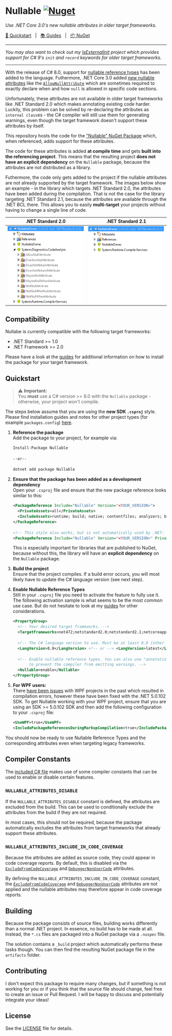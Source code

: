 # Nullable [![Nuget](https://img.shields.io/nuget/v/Nullable)](https://www.nuget.org/packages/Nullable)

_Use .NET Core 3.0's new nullable attributes in older target frameworks._

[:running: Quickstart](#quickstart) &nbsp; | &nbsp; [:books: Guides](https://github.com/manuelroemer/Nullable/wiki) &nbsp; | &nbsp; [:package: NuGet](https://www.nuget.org/packages/nullable)

<hr/>

_You may also want to check out my [IsExternalInit](https://github.com/manuelroemer/IsExternalInit)
project which provides support for C# 9's `init` and `record` keywords for older target frameworks._

<hr/>


With the release of C# 8.0, support for [nullable reference types](https://docs.microsoft.com/en-us/dotnet/csharp/tutorials/nullable-reference-types)
has been added to the language.
Futhermore, .NET Core 3.0 added [new nullable attributes](https://docs.microsoft.com/en-us/dotnet/api/system.diagnostics.codeanalysis?view=netcore-3.0)
like the [`AllowNullAttribute`](https://docs.microsoft.com/en-us/dotnet/api/system.diagnostics.codeanalysis.allownullattribute?view=netcore-3.0)
which are sometimes required to exactly declare when and how `null` is allowed in specific code
sections.

Unfortunately, these attributes are not available in older target frameworks like .NET Standard 2.0
which makes annotating existing code harder.
Luckily, this problem can be solved by re-declaring the attributes as `internal class`es - the C#
compiler will still use them for generating warnings, even though the target framework doesn't
support these attributes by itself.

This repository hosts the code for the ["Nullable" NuGet Package](https://www.nuget.org/packages/Nullable)
which, when referenced, adds support for these attributes.

The code for these attributes is added **at compile time** and gets **built into the referencing project**.
This means that the resulting project **does not have an explicit dependency** on the `Nullable`
package, because the attributes are not distributed as a library.

Futhermore, the code only gets added to the project if the nullable attributes are not already
supported by the target framework.
The images below show an example - in the library which targets .NET Standard 2.0, the attributes
have been added during the compilation.
That is not the case for the library targeting .NET Standard 2.1, because the attributes are
available through the .NET BCL there.
This allows you to easily **multi-target** your projects without having to change a single line of
code.

| .NET Standard 2.0 | .NET Standard 2.1 |
| ----------------- | ----------------- |
| ![.NET Standard 2.0](.github/CompiledNetStandard2.0.png) | ![.NET Standard 2.1](.github/CompiledNetStandard2.1.png) |


## Compatibility

Nullabe is currently compatible with the following target frameworks:

* .NET Standard >= 1.0
* .NET Framework >= 2.0

Please have a look at the [guides](https://github.com/manuelroemer/Nullable/wiki) for additional information on how to
install the package for your target framework.


## Quickstart

> :warning: **Important:** <br/>
> You **must** use a C# version >= 8.0 with the `Nullable` package - otherwise, your project won't compile.

The steps below assume that you are using the **new SDK `.csproj`** style.
Please find installation guides and notes for other project types (for example `packages.config`)
[here](https://github.com/manuelroemer/Nullable/wiki).

1. **Reference the package** <br/>
   Add the package to your project, for example via:

   ```sh
   Install-Package Nullable

   --or--

   dotnet add package Nullable
   ```
2. **Ensure that the package has been added as a development dependency** <br/>
   Open your `.csproj` file and ensure that the new package reference looks similar to this:

   ```xml
   <PackageReference Include="Nullable" Version="<YOUR_VERSION>">
     <PrivateAssets>all</PrivateAssets>
     <IncludeAssets>runtime; build; native; contentfiles; analyzers; buildtransitive</IncludeAssets>
   </PackageReference>

   <!-- This style also works, but is not automatically used by .NET: -->
   <PackageReference Include="Nullable" Version="<YOUR_VERSION>" PrivateAssets="all" />
   ```

   This is especially important for libraries that are published to NuGet, because without this,
   the library will have an **explicit dependency** on the `Nullable` package.
3. **Build the project** <br/>
   Ensure that the project compiles. If a build error occurs, you will most likely have to update
   the C# language version (see next step).
4. **Enable Nullable Reference Types** <br/>
   Still in your `.csproj` file you need to activate the feature to fully use it.
   The following activation sample is what seems to be the most common use case.
   But do not hesitate to look at my [guides](https://github.com/manuelroemer/Nullable/wiki) for other considerations.

   ```xml
   <PropertyGroup>
     <!-- Your desired target frameworks. -->
     <TargetFrameworks>net472;netstandard2.0;netstandard2.1;netcoreapp3.0</TargetFrameworks>
     
     <!-- The C# language version to use. Must be at least 8.0 (other suggestions: 9.0, latest, preview).-->
     <LangVersion>8.0</LangVersion> <!-- or --> <LangVersion>latest</LangVersion>
       
     <!-- Enable nullable reference types. You can also use "annotations" instead of "enable"
          to prevent the compiler from emitting warnings. -->
     <Nullable>enable</Nullable>
   </PropertyGroup>
   ```
5. **For WPF users:** <br/>
   There [have been issues](https://github.com/manuelroemer/Nullable/issues/11) with WPF projects in the past
   which resulted in compilation errors, however these have been fixed with the .NET 5.0.102 SDK.
   To get Nullable working with your WPF project, ensure that you are using an SDK >= 5.0.102 SDK and then
   add the following configuration to your `.csproj` file:
   
   ```xml
   <UseWPF>true</UseWPF>
   <IncludePackageReferencesDuringMarkupCompilation>true</IncludePackageReferencesDuringMarkupCompilation>
   ```

You should now be ready to use Nullable Reference Types and the corresponding attributes even when targeting legacy frameworks.


## Compiler Constants

The [included C# file](https://github.com/manuelroemer/Nullable/blob/master/src/Nullable.ExcludeFromCodeCoverage/NullableAttributes.cs)
makes use of some compiler constants that can be used to enable or disable certain features.

### `NULLABLE_ATTRIBUTES_DISABLE`

If the `NULLABLE_ATTRIBUTES_DISABLE` constant is defined, the attributes are excluded from the build.
This can be used to conditionally exclude the attributes from the build if they are not required.

In most cases, this should not be required, because the package automatically excludes the attributes
from target frameworks that already support these attributes.


### `NULLABLE_ATTRIBUTES_INCLUDE_IN_CODE_COVERAGE`

Because the attributes are added as source code, they could appear in code coverage reports.
By default, this is disabled via the [`ExcludeFromCodeCoverage`](https://docs.microsoft.com/en-us/dotnet/api/system.diagnostics.codeanalysis.excludefromcodecoverageattribute?view=netcore-3.0)
and [`DebuggerNonUserCode`](https://docs.microsoft.com/en-us/dotnet/api/system.diagnostics.debuggernonusercodeattribute?view=netcore-3.0)
attributes.

By defining the `NULLABLE_ATTRIBUTES_INCLUDE_IN_CODE_COVERAGE` constant, the [`ExcludeFromCodeCoverage`](https://docs.microsoft.com/en-us/dotnet/api/system.diagnostics.codeanalysis.excludefromcodecoverageattribute?view=netcore-3.0)
and [`DebuggerNonUserCode`](https://docs.microsoft.com/en-us/dotnet/api/system.diagnostics.debuggernonusercodeattribute?view=netcore-3.0)
attributes are not applied and the nullable attributes may therefore appear in code coverage reports.


## Building

Because the package consists of source files, building works differently than a normal .NET project.
In essence, no build has to be made at all. Instead, the `*.cs` files are packaged into a NuGet package via a `.nuspec` file.

The solution contains a `_build` project which automatically performs these tasks though. You can then
find the resulting NuGet package file in the `artifacts` folder.


## Contributing

I don't expect this package to require many changes, but if something is not working for you or
if you think that the source file should change, feel free to create an issue or Pull Request.
I will be happy to discuss and potentially integrate your ideas!


## License

See the [LICENSE](./LICENSE) file for details.
